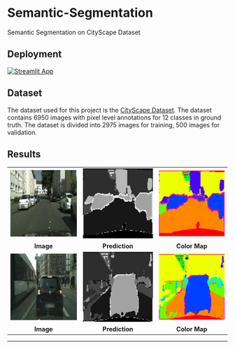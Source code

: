 # Semantic-Segmentation

Semantic Segmentation on CityScape Dataset

## Deployment
<!-- image link with adjustable image size -->
<a href="https://semantic-segmentation.streamlit.app/"><img src="https://static.streamlit.io/badges/streamlit_badge_black_white.svg" alt="Streamlit App"></a>

## Dataset

The dataset used for this project is the [CityScape Dataset](https://www.cityscapes-dataset.com/). The dataset contains 6950 images with pixel level annotations for 12 classes in ground truth. The dataset is divided into 2975 images for training, 500 images for validation.

## Results

<table>
  <tr>
    <td>
      <img src="./assets/image.jpg" width="200"/>
    </td>
    <td>
      <img src="./assets/prediction.jpg" width="200"/>
    </td>
    <td>
      <img src="./assets/colormap.png" width="200"/>
    </td>
  </tr>
  <tr align="center">
  <td>
    <strong>Image</strong>
  </td>
    <td>
        <strong>Prediction</strong>
    </td>
    <td>
        <strong>Color Map</strong>
    </td>
  </tr>
  <tr>
    <td>
      <img src="./assets/image2.jpg" width="200"/>
    </td>
    <td>
      <img src="./assets/prediction2.jpg" width="200"/>
    </td>
    <td>
      <img src="./assets/colormap2.png" width="200"/>
    </td>
  </tr>
  <tr align="center">
  <td>
    <strong>Image</strong>
  </td>
    <td>
        <strong>Prediction</strong>
    </td>
    <td>
        <strong>Color Map</strong>
    </td>
  </tr>
</table>

---